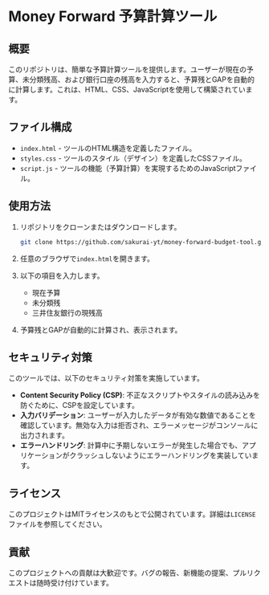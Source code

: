 # Money Forward 予算計算ツール

## 概要

このリポジトリは、簡単な予算計算ツールを提供します。ユーザーが現在の予算、未分類残高、および銀行口座の残高を入力すると、予算残とGAPを自動的に計算します。これは、HTML、CSS、JavaScriptを使用して構築されています。

## ファイル構成

- `index.html` - ツールのHTML構造を定義したファイル。
- `styles.css` - ツールのスタイル（デザイン）を定義したCSSファイル。
- `script.js` - ツールの機能（予算計算）を実現するためのJavaScriptファイル。

## 使用方法

1. リポジトリをクローンまたはダウンロードします。
   ```bash
   git clone https://github.com/sakurai-yt/money-forward-budget-tool.git
   ```
2. 任意のブラウザで`index.html`を開きます。

3. 以下の項目を入力します。
   - 現在予算
   - 未分類残
   - 三井住友銀行の現残高

4. 予算残とGAPが自動的に計算され、表示されます。

## セキュリティ対策

このツールでは、以下のセキュリティ対策を実施しています。

- **Content Security Policy (CSP)**: 不正なスクリプトやスタイルの読み込みを防ぐために、CSPを設定しています。
- **入力バリデーション**: ユーザーが入力したデータが有効な数値であることを確認しています。無効な入力は拒否され、エラーメッセージがコンソールに出力されます。
- **エラーハンドリング**: 計算中に予期しないエラーが発生した場合でも、アプリケーションがクラッシュしないようにエラーハンドリングを実装しています。

## ライセンス

このプロジェクトはMITライセンスのもとで公開されています。詳細は`LICENSE`ファイルを参照してください。

## 貢献

このプロジェクトへの貢献は大歓迎です。バグの報告、新機能の提案、プルリクエストは随時受け付けています。